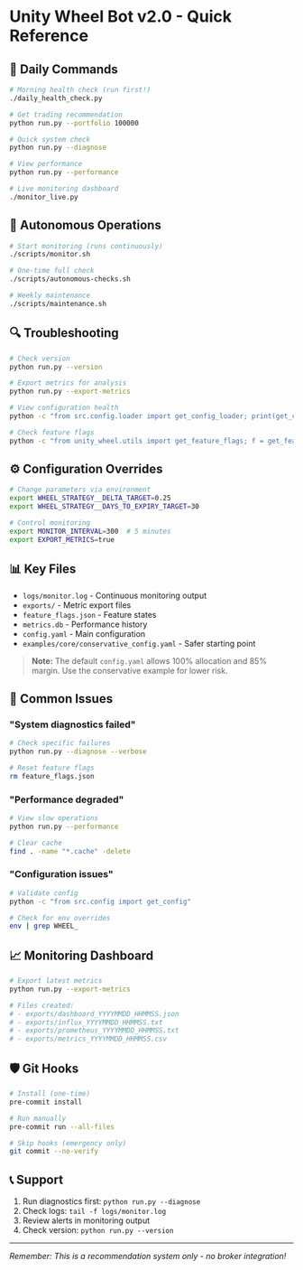 # Unity Wheel Bot v2.0 - Quick Reference

## 🚀 Daily Commands

```bash
# Morning health check (run first!)
./daily_health_check.py

# Get trading recommendation
python run.py --portfolio 100000

# Quick system check
python run.py --diagnose

# View performance
python run.py --performance

# Live monitoring dashboard
./monitor_live.py
```

## 🤖 Autonomous Operations

```bash
# Start monitoring (runs continuously)
./scripts/monitor.sh

# One-time full check
./scripts/autonomous-checks.sh

# Weekly maintenance
./scripts/maintenance.sh
```

## 🔍 Troubleshooting

```bash
# Check version
python run.py --version

# Export metrics for analysis
python run.py --export-metrics

# View configuration health
python -c "from src.config.loader import get_config_loader; print(get_config_loader().generate_health_report())"

# Check feature flags
python -c "from unity_wheel.utils import get_feature_flags; f = get_feature_flags(); print(f.get_status_report()['summary'])"
```

## ⚙️ Configuration Overrides

```bash
# Change parameters via environment
export WHEEL_STRATEGY__DELTA_TARGET=0.25
export WHEEL_STRATEGY__DAYS_TO_EXPIRY_TARGET=30

# Control monitoring
export MONITOR_INTERVAL=300  # 5 minutes
export EXPORT_METRICS=true
```

## 📊 Key Files

- `logs/monitor.log` - Continuous monitoring output
- `exports/` - Metric export files
- `feature_flags.json` - Feature states
- `metrics.db` - Performance history
- `config.yaml` - Main configuration
- `examples/core/conservative_config.yaml` - Safer starting point

> **Note:** The default `config.yaml` allows 100% allocation and 85% margin.
> Use the conservative example for lower risk.

## 🚨 Common Issues

### "System diagnostics failed"
```bash
# Check specific failures
python run.py --diagnose --verbose

# Reset feature flags
rm feature_flags.json
```

### "Performance degraded"
```bash
# View slow operations
python run.py --performance

# Clear cache
find . -name "*.cache" -delete
```

### "Configuration issues"
```bash
# Validate config
python -c "from src.config import get_config"

# Check for env overrides
env | grep WHEEL_
```

## 📈 Monitoring Dashboard

```bash
# Export latest metrics
python run.py --export-metrics

# Files created:
# - exports/dashboard_YYYYMMDD_HHMMSS.json
# - exports/influx_YYYYMMDD_HHMMSS.txt
# - exports/prometheus_YYYYMMDD_HHMMSS.txt
# - exports/metrics_YYYYMMDD_HHMMSS.csv
```

## 🛡️ Git Hooks

```bash
# Install (one-time)
pre-commit install

# Run manually
pre-commit run --all-files

# Skip hooks (emergency only)
git commit --no-verify
```

## 📞 Support

1. Run diagnostics first: `python run.py --diagnose`
2. Check logs: `tail -f logs/monitor.log`
3. Review alerts in monitoring output
4. Check version: `python run.py --version`

---
*Remember: This is a recommendation system only - no broker integration!*
